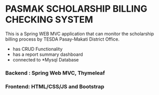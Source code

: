 # PASMAK SCHOLARSHIP BILLING CHECKING SYSTEM

This is a Spring WEB MVC application that can monitor the scholarship billing process by TESDA Pasay-Makati District Office.

- has CRUD Functionality
- has a report summary dashboard
- connected to *Mysql Database


### Backend : Spring Web MVC, Thymeleaf
### Frontend: HTML/CSS/JS and Bootstrap
